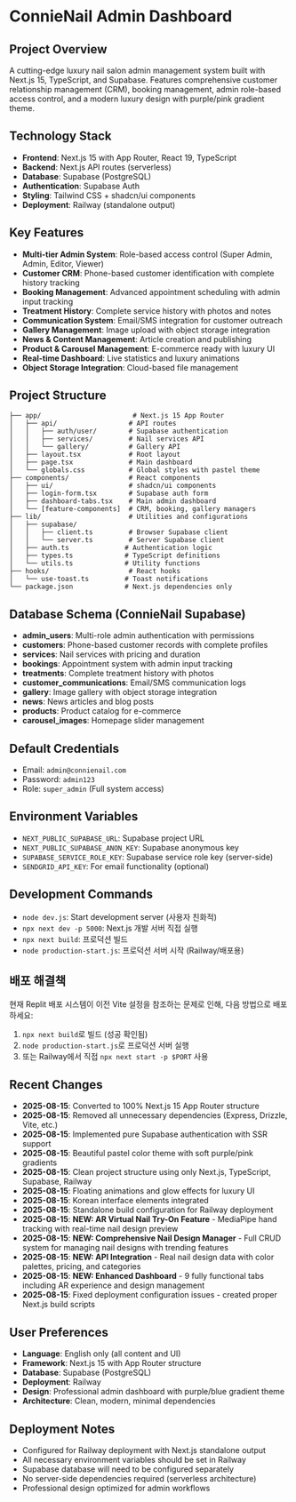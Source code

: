 # ConnieNail Admin Dashboard

## Project Overview
A cutting-edge luxury nail salon admin management system built with Next.js 15, TypeScript, and Supabase. Features comprehensive customer relationship management (CRM), booking management, admin role-based access control, and a modern luxury design with purple/pink gradient theme.

## Technology Stack
- **Frontend**: Next.js 15 with App Router, React 19, TypeScript
- **Backend**: Next.js API routes (serverless)
- **Database**: Supabase (PostgreSQL)
- **Authentication**: Supabase Auth
- **Styling**: Tailwind CSS + shadcn/ui components
- **Deployment**: Railway (standalone output)

## Key Features
- **Multi-tier Admin System**: Role-based access control (Super Admin, Admin, Editor, Viewer)
- **Customer CRM**: Phone-based customer identification with complete history tracking
- **Booking Management**: Advanced appointment scheduling with admin input tracking
- **Treatment History**: Complete service history with photos and notes
- **Communication System**: Email/SMS integration for customer outreach
- **Gallery Management**: Image upload with object storage integration
- **News & Content Management**: Article creation and publishing
- **Product & Carousel Management**: E-commerce ready with luxury UI
- **Real-time Dashboard**: Live statistics and luxury animations
- **Object Storage Integration**: Cloud-based file management

## Project Structure
```
├── app/                       # Next.js 15 App Router
│   ├── api/                  # API routes
│   │   ├── auth/user/        # Supabase authentication
│   │   ├── services/         # Nail services API
│   │   └── gallery/          # Gallery API
│   ├── layout.tsx            # Root layout
│   ├── page.tsx              # Main dashboard
│   └── globals.css           # Global styles with pastel theme
├── components/               # React components
│   ├── ui/                   # shadcn/ui components
│   ├── login-form.tsx        # Supabase auth form
│   ├── dashboard-tabs.tsx    # Main admin dashboard
│   └── [feature-components]  # CRM, booking, gallery managers
├── lib/                      # Utilities and configurations
│   ├── supabase/
│   │   ├── client.ts         # Browser Supabase client
│   │   └── server.ts         # Server Supabase client
│   ├── auth.ts              # Authentication logic
│   ├── types.ts             # TypeScript definitions
│   └── utils.ts             # Utility functions
├── hooks/                    # React hooks
│   └── use-toast.ts         # Toast notifications
└── package.json             # Next.js dependencies only
```

## Database Schema (ConnieNail Supabase)
- **admin_users**: Multi-role admin authentication with permissions
- **customers**: Phone-based customer records with complete profiles
- **services**: Nail services with pricing and duration
- **bookings**: Appointment system with admin input tracking
- **treatments**: Complete treatment history with photos
- **customer_communications**: Email/SMS communication logs
- **gallery**: Image gallery with object storage integration
- **news**: News articles and blog posts
- **products**: Product catalog for e-commerce
- **carousel_images**: Homepage slider management

## Default Credentials
- Email: `admin@connienail.com`
- Password: `admin123`
- Role: `super_admin` (Full system access)

## Environment Variables
- `NEXT_PUBLIC_SUPABASE_URL`: Supabase project URL
- `NEXT_PUBLIC_SUPABASE_ANON_KEY`: Supabase anonymous key
- `SUPABASE_SERVICE_ROLE_KEY`: Supabase service role key (server-side)
- `SENDGRID_API_KEY`: For email functionality (optional)

## Development Commands
- `node dev.js`: Start development server (사용자 친화적)
- `npx next dev -p 5000`: Next.js 개발 서버 직접 실행
- `npx next build`: 프로덕션 빌드
- `node production-start.js`: 프로덕션 서버 시작 (Railway/배포용)

## 배포 해결책
현재 Replit 배포 시스템이 이전 Vite 설정을 참조하는 문제로 인해, 다음 방법으로 배포하세요:
1. `npx next build`로 빌드 (성공 확인됨)
2. `node production-start.js`로 프로덕션 서버 실행
3. 또는 Railway에서 직접 `npx next start -p $PORT` 사용

## Recent Changes
- **2025-08-15**: Converted to 100% Next.js 15 App Router structure
- **2025-08-15**: Removed all unnecessary dependencies (Express, Drizzle, Vite, etc.)
- **2025-08-15**: Implemented pure Supabase authentication with SSR support
- **2025-08-15**: Beautiful pastel color theme with soft purple/pink gradients
- **2025-08-15**: Clean project structure using only Next.js, TypeScript, Supabase, Railway
- **2025-08-15**: Floating animations and glow effects for luxury UI
- **2025-08-15**: Korean interface elements integrated
- **2025-08-15**: Standalone build configuration for Railway deployment
- **2025-08-15**: **NEW: AR Virtual Nail Try-On Feature** - MediaPipe hand tracking with real-time nail design preview
- **2025-08-15**: **NEW: Comprehensive Nail Design Manager** - Full CRUD system for managing nail designs with trending features
- **2025-08-15**: **NEW: API Integration** - Real nail design data with color palettes, pricing, and categories
- **2025-08-15**: **NEW: Enhanced Dashboard** - 9 fully functional tabs including AR experience and design management
- **2025-08-15**: Fixed deployment configuration issues - created proper Next.js build scripts

## User Preferences
- **Language**: English only (all content and UI)
- **Framework**: Next.js 15 with App Router structure
- **Database**: Supabase (PostgreSQL)
- **Deployment**: Railway
- **Design**: Professional admin dashboard with purple/blue gradient theme
- **Architecture**: Clean, modern, minimal dependencies

## Deployment Notes
- Configured for Railway deployment with Next.js standalone output
- All necessary environment variables should be set in Railway
- Supabase database will need to be configured separately
- No server-side dependencies required (serverless architecture)
- Professional design optimized for admin workflows